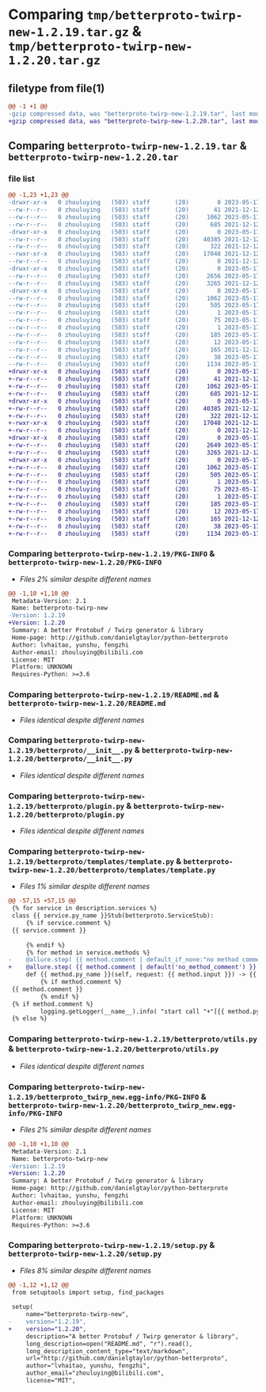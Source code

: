 # Comparing `tmp/betterproto-twirp-new-1.2.19.tar.gz` & `tmp/betterproto-twirp-new-1.2.20.tar.gz`

## filetype from file(1)

```diff
@@ -1 +1 @@
-gzip compressed data, was "betterproto-twirp-new-1.2.19.tar", last modified: Wed May 17 06:57:40 2023, max compression
+gzip compressed data, was "betterproto-twirp-new-1.2.20.tar", last modified: Wed May 17 07:19:45 2023, max compression
```

## Comparing `betterproto-twirp-new-1.2.19.tar` & `betterproto-twirp-new-1.2.20.tar`

### file list

```diff
@@ -1,23 +1,23 @@
-drwxr-xr-x   0 zhouluying   (503) staff       (20)        0 2023-05-17 06:57:40.188923 betterproto-twirp-new-1.2.19/
--rw-r--r--   0 zhouluying   (503) staff       (20)       41 2021-12-12 02:02:31.000000 betterproto-twirp-new-1.2.19/MANIFEST.in
--rw-r--r--   0 zhouluying   (503) staff       (20)     1062 2023-05-17 06:57:40.188705 betterproto-twirp-new-1.2.19/PKG-INFO
--rw-r--r--   0 zhouluying   (503) staff       (20)      685 2021-12-12 02:02:31.000000 betterproto-twirp-new-1.2.19/README.md
-drwxr-xr-x   0 zhouluying   (503) staff       (20)        0 2023-05-17 06:57:40.186966 betterproto-twirp-new-1.2.19/betterproto/
--rw-r--r--   0 zhouluying   (503) staff       (20)    40385 2021-12-12 02:02:31.000000 betterproto-twirp-new-1.2.19/betterproto/__init__.py
--rw-r--r--   0 zhouluying   (503) staff       (20)      322 2021-12-12 02:02:31.000000 betterproto-twirp-new-1.2.19/betterproto/casing.py
--rwxr-xr-x   0 zhouluying   (503) staff       (20)    17048 2021-12-12 02:02:31.000000 betterproto-twirp-new-1.2.19/betterproto/plugin.py
--rw-r--r--   0 zhouluying   (503) staff       (20)        0 2021-12-12 02:02:31.000000 betterproto-twirp-new-1.2.19/betterproto/py.typed
-drwxr-xr-x   0 zhouluying   (503) staff       (20)        0 2023-05-17 06:57:40.187221 betterproto-twirp-new-1.2.19/betterproto/templates/
--rw-r--r--   0 zhouluying   (503) staff       (20)     2656 2023-05-17 06:57:05.000000 betterproto-twirp-new-1.2.19/betterproto/templates/template.py
--rw-r--r--   0 zhouluying   (503) staff       (20)     3265 2021-12-12 02:02:31.000000 betterproto-twirp-new-1.2.19/betterproto/utils.py
-drwxr-xr-x   0 zhouluying   (503) staff       (20)        0 2023-05-17 06:57:40.188455 betterproto-twirp-new-1.2.19/betterproto_twirp_new.egg-info/
--rw-r--r--   0 zhouluying   (503) staff       (20)     1062 2023-05-17 06:57:40.000000 betterproto-twirp-new-1.2.19/betterproto_twirp_new.egg-info/PKG-INFO
--rw-r--r--   0 zhouluying   (503) staff       (20)      505 2023-05-17 06:57:40.000000 betterproto-twirp-new-1.2.19/betterproto_twirp_new.egg-info/SOURCES.txt
--rw-r--r--   0 zhouluying   (503) staff       (20)        1 2023-05-17 06:57:40.000000 betterproto-twirp-new-1.2.19/betterproto_twirp_new.egg-info/dependency_links.txt
--rw-r--r--   0 zhouluying   (503) staff       (20)       75 2023-05-17 06:57:40.000000 betterproto-twirp-new-1.2.19/betterproto_twirp_new.egg-info/entry_points.txt
--rw-r--r--   0 zhouluying   (503) staff       (20)        1 2023-05-17 06:41:50.000000 betterproto-twirp-new-1.2.19/betterproto_twirp_new.egg-info/not-zip-safe
--rw-r--r--   0 zhouluying   (503) staff       (20)      185 2023-05-17 06:57:40.000000 betterproto-twirp-new-1.2.19/betterproto_twirp_new.egg-info/requires.txt
--rw-r--r--   0 zhouluying   (503) staff       (20)       12 2023-05-17 06:57:40.000000 betterproto-twirp-new-1.2.19/betterproto_twirp_new.egg-info/top_level.txt
--rw-r--r--   0 zhouluying   (503) staff       (20)      165 2021-12-12 02:02:31.000000 betterproto-twirp-new-1.2.19/pyproject.toml
--rw-r--r--   0 zhouluying   (503) staff       (20)       38 2023-05-17 06:57:40.188973 betterproto-twirp-new-1.2.19/setup.cfg
--rw-r--r--   0 zhouluying   (503) staff       (20)     1134 2023-05-17 06:57:34.000000 betterproto-twirp-new-1.2.19/setup.py
+drwxr-xr-x   0 zhouluying   (503) staff       (20)        0 2023-05-17 07:19:45.652183 betterproto-twirp-new-1.2.20/
+-rw-r--r--   0 zhouluying   (503) staff       (20)       41 2021-12-12 02:02:31.000000 betterproto-twirp-new-1.2.20/MANIFEST.in
+-rw-r--r--   0 zhouluying   (503) staff       (20)     1062 2023-05-17 07:19:45.651863 betterproto-twirp-new-1.2.20/PKG-INFO
+-rw-r--r--   0 zhouluying   (503) staff       (20)      685 2021-12-12 02:02:31.000000 betterproto-twirp-new-1.2.20/README.md
+drwxr-xr-x   0 zhouluying   (503) staff       (20)        0 2023-05-17 07:19:45.643663 betterproto-twirp-new-1.2.20/betterproto/
+-rw-r--r--   0 zhouluying   (503) staff       (20)    40385 2021-12-12 02:02:31.000000 betterproto-twirp-new-1.2.20/betterproto/__init__.py
+-rw-r--r--   0 zhouluying   (503) staff       (20)      322 2021-12-12 02:02:31.000000 betterproto-twirp-new-1.2.20/betterproto/casing.py
+-rwxr-xr-x   0 zhouluying   (503) staff       (20)    17048 2021-12-12 02:02:31.000000 betterproto-twirp-new-1.2.20/betterproto/plugin.py
+-rw-r--r--   0 zhouluying   (503) staff       (20)        0 2021-12-12 02:02:31.000000 betterproto-twirp-new-1.2.20/betterproto/py.typed
+drwxr-xr-x   0 zhouluying   (503) staff       (20)        0 2023-05-17 07:19:45.643929 betterproto-twirp-new-1.2.20/betterproto/templates/
+-rw-r--r--   0 zhouluying   (503) staff       (20)     2649 2023-05-17 07:19:05.000000 betterproto-twirp-new-1.2.20/betterproto/templates/template.py
+-rw-r--r--   0 zhouluying   (503) staff       (20)     3265 2021-12-12 02:02:31.000000 betterproto-twirp-new-1.2.20/betterproto/utils.py
+drwxr-xr-x   0 zhouluying   (503) staff       (20)        0 2023-05-17 07:19:45.651493 betterproto-twirp-new-1.2.20/betterproto_twirp_new.egg-info/
+-rw-r--r--   0 zhouluying   (503) staff       (20)     1062 2023-05-17 07:19:45.000000 betterproto-twirp-new-1.2.20/betterproto_twirp_new.egg-info/PKG-INFO
+-rw-r--r--   0 zhouluying   (503) staff       (20)      505 2023-05-17 07:19:45.000000 betterproto-twirp-new-1.2.20/betterproto_twirp_new.egg-info/SOURCES.txt
+-rw-r--r--   0 zhouluying   (503) staff       (20)        1 2023-05-17 07:19:45.000000 betterproto-twirp-new-1.2.20/betterproto_twirp_new.egg-info/dependency_links.txt
+-rw-r--r--   0 zhouluying   (503) staff       (20)       75 2023-05-17 07:19:45.000000 betterproto-twirp-new-1.2.20/betterproto_twirp_new.egg-info/entry_points.txt
+-rw-r--r--   0 zhouluying   (503) staff       (20)        1 2023-05-17 06:41:50.000000 betterproto-twirp-new-1.2.20/betterproto_twirp_new.egg-info/not-zip-safe
+-rw-r--r--   0 zhouluying   (503) staff       (20)      185 2023-05-17 07:19:45.000000 betterproto-twirp-new-1.2.20/betterproto_twirp_new.egg-info/requires.txt
+-rw-r--r--   0 zhouluying   (503) staff       (20)       12 2023-05-17 07:19:45.000000 betterproto-twirp-new-1.2.20/betterproto_twirp_new.egg-info/top_level.txt
+-rw-r--r--   0 zhouluying   (503) staff       (20)      165 2021-12-12 02:02:31.000000 betterproto-twirp-new-1.2.20/pyproject.toml
+-rw-r--r--   0 zhouluying   (503) staff       (20)       38 2023-05-17 07:19:45.652240 betterproto-twirp-new-1.2.20/setup.cfg
+-rw-r--r--   0 zhouluying   (503) staff       (20)     1134 2023-05-17 07:19:38.000000 betterproto-twirp-new-1.2.20/setup.py
```

### Comparing `betterproto-twirp-new-1.2.19/PKG-INFO` & `betterproto-twirp-new-1.2.20/PKG-INFO`

 * *Files 2% similar despite different names*

```diff
@@ -1,10 +1,10 @@
 Metadata-Version: 2.1
 Name: betterproto-twirp-new
-Version: 1.2.19
+Version: 1.2.20
 Summary: A better Protobuf / Twirp generator & library
 Home-page: http://github.com/danielgtaylor/python-betterproto
 Author: lvhaitao, yunshu, fengzhi
 Author-email: zhouluying@bilibili.com
 License: MIT
 Platform: UNKNOWN
 Requires-Python: >=3.6
```

### Comparing `betterproto-twirp-new-1.2.19/README.md` & `betterproto-twirp-new-1.2.20/README.md`

 * *Files identical despite different names*

### Comparing `betterproto-twirp-new-1.2.19/betterproto/__init__.py` & `betterproto-twirp-new-1.2.20/betterproto/__init__.py`

 * *Files identical despite different names*

### Comparing `betterproto-twirp-new-1.2.19/betterproto/plugin.py` & `betterproto-twirp-new-1.2.20/betterproto/plugin.py`

 * *Files identical despite different names*

### Comparing `betterproto-twirp-new-1.2.19/betterproto/templates/template.py` & `betterproto-twirp-new-1.2.20/betterproto/templates/template.py`

 * *Files 1% similar despite different names*

```diff
@@ -57,15 +57,15 @@
 {% for service in description.services %}
 class {{ service.py_name }}Stub(betterproto.ServiceStub):
     {% if service.comment %}
 {{ service.comment }}
 
     {% endif %}
     {% for method in service.methods %}
-    @allure.step( {{ method.comment | default_if_none:"no method comment" }} )
+    @allure.step( {{ method.comment | default('no_method_comment') }} )
     def {{ method.py_name }}(self, request: {{ method.input }}) -> {{ method.output }}:
         {% if method.comment %}
 {{ method.comment }}
         {% endif %}
 {% if method.comment %}
         logging.getLogger(__name__).info( "start call "+"[{{ method.py_name }}]"+" api"+"=>"+{{ method.comment }} )
 {% else %}
```

### Comparing `betterproto-twirp-new-1.2.19/betterproto/utils.py` & `betterproto-twirp-new-1.2.20/betterproto/utils.py`

 * *Files identical despite different names*

### Comparing `betterproto-twirp-new-1.2.19/betterproto_twirp_new.egg-info/PKG-INFO` & `betterproto-twirp-new-1.2.20/betterproto_twirp_new.egg-info/PKG-INFO`

 * *Files 2% similar despite different names*

```diff
@@ -1,10 +1,10 @@
 Metadata-Version: 2.1
 Name: betterproto-twirp-new
-Version: 1.2.19
+Version: 1.2.20
 Summary: A better Protobuf / Twirp generator & library
 Home-page: http://github.com/danielgtaylor/python-betterproto
 Author: lvhaitao, yunshu, fengzhi
 Author-email: zhouluying@bilibili.com
 License: MIT
 Platform: UNKNOWN
 Requires-Python: >=3.6
```

### Comparing `betterproto-twirp-new-1.2.19/setup.py` & `betterproto-twirp-new-1.2.20/setup.py`

 * *Files 8% similar despite different names*

```diff
@@ -1,12 +1,12 @@
 from setuptools import setup, find_packages
 
 setup(
     name="betterproto-twirp-new",
-    version="1.2.19",
+    version="1.2.20",
     description="A better Protobuf / Twirp generator & library",
     long_description=open("README.md", "r").read(),
     long_description_content_type="text/markdown",
     url="http://github.com/danielgtaylor/python-betterproto",
     author="lvhaitao, yunshu, fengzhi",
     author_email="zhouluying@bilibili.com",
     license="MIT",
```

